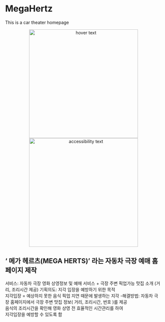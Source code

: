 # MegaHertz
This is a car theater homepage

<p align="center">
  <img src="your_relative_path_here" width="350" title="hover text">
  <img src="your_relative_path_here_number_2_large_name" width="350" alt="accessibility text">
</p>


## ‘ 메가 헤르츠(MEGA HERTS)’ 라는 자동차 극장 예매 홈페이지 제작
서비스: 자동차 극장 영화 상영정보 및 예매 서비스 + 극장 주변 픽업가능 맛집 소개 (거리, 조리시간 제공)
기획의도: 지각 입장을 예방하기 위한 목적<br>
                 지각입장 = 예상하지 못한 음식 픽업 지연 때문에 발생하는 지각 
-해결방법: 자동차 극장 홈페이지에서 극장 주변 맛집 정보( 거리, 조리시간, 번호 )를 제공<br>
                                   음식의 조리시간을 확인해 영화 상영 전 효율적인 시간관리를 하여 <br>
                                   지각입장을 예방할 수 있도록 함

